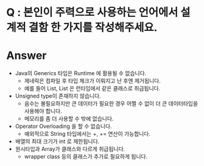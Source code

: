 # Q : 본인이 주력으로 사용하는 언어에서 설계적 결함 한 가지를 작성해주세요.
# Answer
- Java의 Generics 타입은 Runtime 에 활용될 수  없습니다.
  - 제네릭은 컴파일 후 타입 체크가 이뤄지고 난 후엔 제거됩니다. 
  - 예를 들어 List<Integer>, List<String> 은 런타임에서 같은 클래스로 취급됩니다. 
- Unsigned type이 존재하지 않습니다. 
  - 음수는 불필요하지만 큰 데이터가 필요한 경우 어쩔 수 없이 더 큰 데이터타입을 사용해야 합니다. 
  - 메모리를 좀 더 사용할 수 밖에 없습니다. 
- Operator Overloading 을 할 수 없습니다.
  - 예외적으로 String 타입에서는 +, += 연산이 가능합니다.  
- 배열의 최대 크기가 int 로 제한됩니다. 
- 원시타입과 Array가 클래스와 다르게 취급됩니다. 
  - wrapper class 등의 클래스가 추가로 필요하게 됩니다. 
